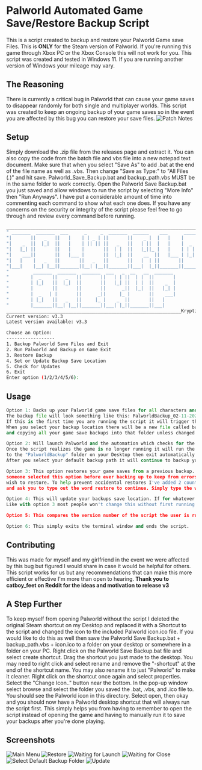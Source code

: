 # Palworld Automated Game Save/Restore Backup Script

This is a script created to backup and restore your Palworld Game save Files. This is **ONLY** for the Steam version of Palworld. If you're running this game through Xbox PC or the Xbox Console this will not work for you. This script was created and tested in Windows 11. If you are running another version of Windows your mileage may vary.


## The Reasoning
There is currently a critical bug in Palworld that can cause your game saves to disappear randomly for both single and multiplayer worlds. This script was created to keep an ongoing backup of your game saves so in the event you are affected by this bug you can restore your save files.
![Patch Notes](https://michaelreynolds.tech/wp-content/uploads/2024/04/critical_bug_notice2.jpg)

## Setup

Simply download the .zip file from the releases page and extract it. You can also copy the code from the batch file and vbs file into a new notepad text document. Make sure that when you select "Save As" to add .bat at the end of the file name as well as .vbs. Then change "Save as Type:" to "All Files (*.*)" and hit save. Palworld_Save_Backup.bat and backup_path.vbs MUST be in the same folder to work correctly. Open the Palworld Save Backup.bat you just saved and allow windows to run the script by selecting "More Info" then "Run Anyways". I have put a considerable amount of time into commenting each command to show what each one does. If you have any concerns on the security or integrity of the script please feel free to go through and review every command before running.

```bash
___________________________________________________________________________
" _______  _______  ___      _     _  _______  ______    ___      ______  "
"|       ||   _   ||   |    | | _ | ||       ||    _ |  |   |    |      | "
"|    _  ||  |_|  ||   |    | || || ||   _   ||   | ||  |   |    |  _    |"
"|   |_| ||       ||   |    |       ||  | |  ||   |_||_ |   |    | | |   |"
"|    ___||       ||   |___ |       ||  |_|  ||    __  ||   |___ | |_|   |"
"|   |    |   _   ||       ||   _   ||       ||   |  | ||       ||       |"
"|___|    |__| |__||_______||__| |__||_______||___|  |_||_______||______| "
"         _______  _______  _______  ___   _  __   __  _______            "
"        |  _    ||   _   ||       ||   | | ||  | |  ||       |           "
"        | |_|   ||  |_|  ||       ||   |_| ||  | |  ||    _  |           "
"        |       ||       ||       ||      _||  |_|  ||   |_| |           "
"        |  _   | |       ||      _||     |_ |       ||    ___|           "
"        | |_|   ||   _   ||     |_ |    _  ||       ||   |               "
"        |_______||__| |__||_______||___| |_||_______||___|               "
_________________________________________________________________Kryptide__
Current version: v3.3
Latest version available: v3.3

Choose an Option:
------------------
1. Backup Palworld Save Files and Exit
2. Run Palworld and Backup on Game Exit
3. Restore Backup
4. Set or Update Backup Save Location
5. Check for Updates
6. Exit
Enter option (1/2/3/4/5/6):


```

## Usage

```python
Option 1: Backs up your Palworld game save files for all characters and all worlds in a compressed .zip file. These files are named according to the date and time in which the backup took place in a 12-hour format.
The backup file will look something like this: PalworldBackup_02-11-2024_02-10-18-AM.zip. MONTH-DAY-YEAR_HOUR-MINUTE-SECOND-AM/PM.
If this is the first time you are running the script it will trigger the backup_path.vbs script to run. This will allow you to select the location you wish to save your backups to.
When you select your backup location there will be a new file called backup_path.txt created. This tells the script which location to save all backups to for future subsequent script runs essentially setting the path you chose as the default backup save location
and copying all your game save backups into that folder unless changed using option 4. 

Option 2: Will launch Palworld and the automation which checks for the game to be closed.
Once the script realizes the game is no longer running it will run the backup script and copy your game save files 
to the "PalworldBackup" folder on your Desktop then exit automatically. As with option 1, if you have never set your default backup folder then once the game closes the script will let you know that no backup path has been set and will ask you to select one.
After you select your default backup path it will continue to backup your saves.

Option 3: This option restores your game saves from a previous backup. If you have never selected a backup path it will ask you to select your backup path before proceeding though you probably wont see this as restoring a backup without ever creating one wouldn't make much sense though I did add this just in case
someone selected this option before ever backing up to keep from errors. In normal usuage you will have several backups to choose from. This option will list all the backups in your default backup folder. Each backup zip will have a corresponding number. Simple select the number that corresponds to the backup you
wish to restore. To help prevent accidental restores I've added 2 counter measures. First after selecting the backup you wish to restore it will ask are you sure you wish to restore that backup. Type Y for Yes and N for No. If you select Y it will then warn you that ALL characters and ALL worlds will be restored
and ask you to type out the word restore to continue. Simply type the word restore and your save files will be restored to the day and time listed in the backups file name.

Option 4: This will update your backups save location. If for whatever reason you need to change the default location the script uses for backing up your saves you can use this option to easily change it. If for whatever reason you have never selected a default backup folder it will prompt you that you need to create one. 
Like with option 3 most people won't change this without first running and backup and having a default save location already but just in case I created it to keep from errors occurring.

Option 5: This compares the version number of the script the user is running to the latest version released on this repo. If the users script version is lower than the repos it will alert the user and download the latest version straight from the repo. If the users script version is the same or higher than the one in the repo it will alert the user that they are currently up to date.

Option 6: This simply exits the terminal window and ends the script.
```

## Contributing

This was made for myself and my girlfriend in the event we were affected by this bug but figured I would share in case it would be helpful for others.
This script works for us but any recommendations that can make this more efficient or effective I'm more than open to hearing.
**Thank you to catboy_feet on Reddit for the ideas and motivation to release v3**


## A Step Further

To keep myself from opening Palworld without the script I deleted the original Steam shortcut on my Desktop and replaced it with a Shortcut to the script and changed the icon to the included Palworld icon.ico file. If you would like to do this as well then save the Palworld Save Backup.bat + backup_path.vbs + icon.ico to a folder on your desktop or somewhere in a folder on your PC. Right click on the Palworld Save Backup.bat file and select create shortcut. Drag the shortcut you just made to the desktop. You may need to right click and select rename and remove the "-shortcut" at the end of the shortcut name. You may also rename it to just "Palworld" to make it cleaner. Right click on the shortcut once again and select properties. Select the "Change Icon.." button near the bottom. In the pop-up window select browse and select the folder you saved the .bat, .vbs, and .ico file to. You should see the Palworld icon in this directory. Select open, then okay and you should now have a Palworld desktop shortcut that will always run the script first. This simply helps you from having to remember to open the script instead of opening the game and having to manually run it to save your backups after you're done playing.

## Screenshots


![Main Menu](https://michaelreynolds.tech/wp-content/uploads/2024/04/main_menu_v3.3.png)
![Restore](https://michaelreynolds.tech/wp-content/uploads/2024/02/restore.png)
![Waiting for Launch](https://michaelreynolds.tech/wp-content/uploads/2024/02/waiting_for_launch.png)
![Waiting for Close](https://michaelreynolds.tech/wp-content/uploads/2024/04/waiting_to_close.png)
![Select Default Backup Folder](https://michaelreynolds.tech/wp-content/uploads/2024/02/backup_path_selection.png)
![Update](https://michaelreynolds.tech/wp-content/uploads/2024/04/update.png)

